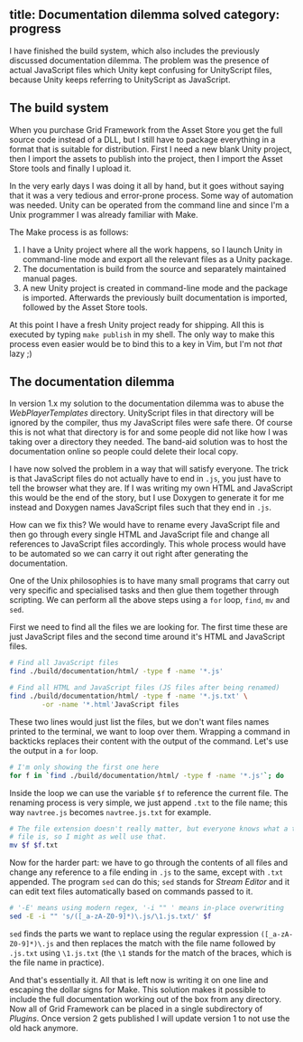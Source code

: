 title: Documentation dilemma solved
category: progress
---


I have finished the build system,  which also includes the previously discussed
documentation dilemma.  The problem was the presence of actual JavaScript files
which Unity kept confusing for UnityScript files, because Unity keeps referring
to UnityScript as JavaScript.


The build system
----------------

When you purchase  Grid Framework from the  Asset Store you get the full source
code instead of a DLL,  but I still have to package everything in a format that
is suitable for distribution.  First I need a  new blank Unity project,  then I
import the assets to  publish into the project,  then I import the  Asset Store
tools and finally I upload it.

In the very early  days I was doing it all by hand,  but it goes without saying
that it was a very tedious and error-prone process.  Some way of automation was
needed.  Unity can  be operated  from the  command line  and since  I'm  a Unix
programmer I was already familiar with Make.

The Make process is as follows:

1) I have  a Unity  project where all  the work happens,  so I launch  Unity in
   command-line mode and export all the relevant files as a Unity package.
2) The documentation is build from  the source and separately maintained manual
   pages.
3) A new Unity  project is  created in  command-line  mode and  the package  is
   imported.  Afterwards  the  previously   built  documentation  is  imported,
   followed by the Asset Store tools.

At this point  I have a  fresh Unity project  ready for shipping.  All  this is
executed  by  typing `make publish`  in  my shell.  The only  way to  make this
process even easier would  be to bind this to  a key in Vim, but I'm not *that*
lazy ;)


The documentation dilemma
-------------------------

In version  1.x my  solution  to  the documentation  dilemma was  to abuse  the
*WebPlayerTemplates* directory.  UnityScript files  in that  directory  will be
ignored by  the compiler,  thus my JavaScript files were safe there.  Of course
this is not what  that directory is for and  some people did not like how I was
taking over  a directory  they needed.  The band-aid  solution was  to host the
documentation online so people could delete their local copy.

I have now solved the problem in a way that will satisfy everyone. The trick is
that JavaScript  files do not actually  have to end in `.js`,  you just have to
tell the browser  what they are.  If I was writing  my own HTML  and JavaScript
this would be  the end of the story,  but I use Doxygen  to generate it  for me
instead and Doxygen names JavaScript files such that they end in `.js`.

How can we fix this?  We would have to rename every JavaScript file and then go
through every  single HTML  and JavaScript  file and  change all  references to
JavaScript files accordingly.  This whole process would have to be automated so
we can carry it out right after generating the documentation.

One of the Unix philosophies is to have many small programs that carry out very
specific and specialised  tasks and then glue  them together through scripting.
We can perform all the above steps using a `for` loop, `find`, `mv` and `sed`.

First we need  to find all the files  we are looking for.  The first time these
are just JavaScript  files and the second time  around it's HTML and JavaScript
files.

~~~sh
# Find all JavaScript files
find ./build/documentation/html/ -type f -name '*.js'

# Find all HTML and JavaScript files (JS files after being renamed)
find ./build/documentation/html/ -type f -name '*.js.txt' \
        -or -name '*.html'JavaScript files
~~~

These two  lines would  just list  the files,  but  we  don't want  files names
printed to  the terminal,  we want  to loop  over them.  Wrapping a  command in
backticks replaces their content with the output of the command.  Let's use the
output in a `for` loop.

~~~sh
# I'm only showing the first one here
for f in `find ./build/documentation/html/ -type f -name '*.js'`; do
~~~

Inside the loop we can use the variable `$f` to reference the current file. The
renaming process is very simple,  we just append `.txt` to the file name;  this
way `navtree.js` becomes `navtree.js.txt` for example.

~~~sh
# The file extension doesn't really matter, but everyone knows what a text
# file is, so I might as well use that.
mv $f $f.txt
~~~

Now for the harder part:  we have to  go through the contents  of all files and
change any reference to a file ending in `.js` to the same,  except with `.txt`
appended.  The program `sed` can do this;  `sed` stands for *Stream Editor* and
it can edit text files automatically based on commands passed to it.

~~~sh
# '-E' means using modern regex, '-i "" ' means in-place overwriting
sed -E -i "" 's/([_a-zA-Z0-9]*)\.js/\1.js.txt/' $f
~~~

`sed`  finds  the  parts  we  want  to  replace  using the  regular  expression
`([_a-zA-Z0-9]*)\.js`  and then replaces the match  with the file name followed
by `.js.txt`  using `\1.js.txt`  (the `\1` stands for the  match of the braces,
which is the file name in practice).

And that's essentially it.  All that is left now is  writing it on one line and
escaping the dollar signs for Make.  This solution makes it possible to include
the full documentation  working out of the box  from any directory.  Now all of
Grid Framework  can be  placed  in a  single  subdirectory of  *Plugins*.  Once
version 2  gets published  I will  update version  1 to  not use  the old  hack
anymore.
